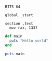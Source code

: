 ```assembly

BITS 64

global _start

section .text
  mov rax, 1337
```

```ruby
def main
  puts "Hello world"
end

puts main

```
